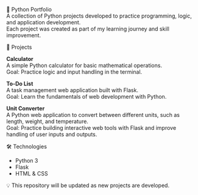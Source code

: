 🐍 Python Portfolio  
A collection of Python projects developed to practice programming, logic, and application development.  
Each project was created as part of my learning journey and skill improvement.  

📂 Projects  

**Calculator**  
A simple Python calculator for basic mathematical operations.  
Goal: Practice logic and input handling in the terminal.  

**To-Do List**  
A task management web application built with Flask.  
Goal: Learn the fundamentals of web development with Python.  

**Unit Converter**  
A Python web application to convert between different units, such as length, weight, and temperature.  
Goal: Practice building interactive web tools with Flask and improve handling of user inputs and outputs.  

🛠 Technologies  
- Python 3  
- Flask  
- HTML & CSS  

💡 This repository will be updated as new projects are developed.  
